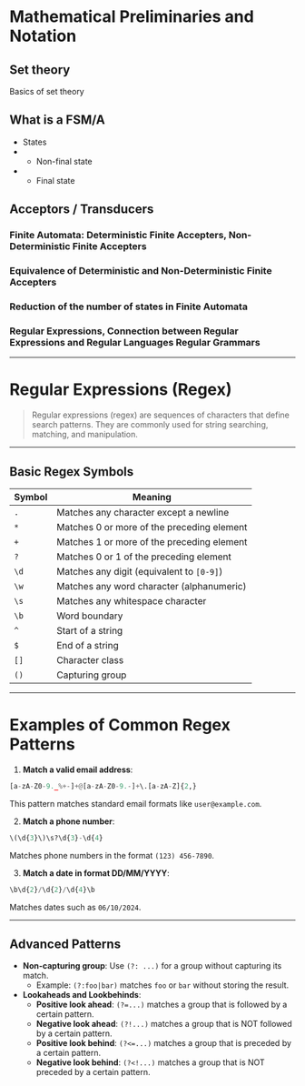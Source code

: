 # Mathematical Preliminaries and Notation

## Set theory

Basics of set theory

## What is a FSM/A

- States
- - Non-final state
- - Final state

## Acceptors / Transducers

### Finite Automata: Deterministic Finite Accepters, Non-Deterministic Finite Accepters

### Equivalence of Deterministic and Non-Deterministic Finite Accepters

### Reduction of the number of states in Finite Automata

### Regular Expressions, Connection between Regular Expressions and Regular Languages Regular Grammars

---

# Regular Expressions (Regex)

> Regular expressions (regex) are sequences of characters that define search patterns. They are commonly used for string searching, matching, and manipulation.

---

## Basic Regex Symbols

| Symbol | Meaning                                    |
| ------ | ------------------------------------------ |
| `.`    | Matches any character except a newline     |
| `*`    | Matches 0 or more of the preceding element |
| `+`    | Matches 1 or more of the preceding element |
| `?`    | Matches 0 or 1 of the preceding element    |
| `\d`   | Matches any digit (equivalent to `[0-9]`)  |
| `\w`   | Matches any word character (alphanumeric)  |
| `\s`   | Matches any whitespace character           |
| `\b`   | Word boundary                              |
| `^`    | Start of a string                          |
| `$`    | End of a string                            |
| `[]`   | Character class                            |
| `()`   | Capturing group                            |

---

# Examples of Common Regex Patterns

1. **Match a valid email address**:

``` python
[a-zA-Z0-9._%+-]+@[a-zA-Z0-9.-]+\.[a-zA-Z]{2,}
```

This pattern matches standard email formats like `user@example.com`.

2. **Match a phone number**:

``` python
\(\d{3}\)\s?\d{3}-\d{4}
```

Matches phone numbers in the format `(123) 456-7890`.

3. **Match a date in format DD/MM/YYYY**:

``` python
\b\d{2}/\d{2}/\d{4}\b
```

   Matches dates such as `06/10/2024`.

---

## Advanced Patterns

- **Non-capturing group**: Use `(?: ...)` for a group without capturing its match.
  - Example: `(?:foo|bar)` matches `foo` or `bar` without storing the result.
- **Lookaheads and Lookbehinds**:
  - **Positive look ahead**: `(?=...)` matches a group that is followed by a certain pattern.
  - **Negative look ahead**: `(?!...)` matches a group that is NOT followed by a certain pattern.
  - **Positive look behind**: `(?<=...)` matches a group that is preceded by a certain pattern.
  - **Negative look behind**: `(?<!...)` matches a group that is NOT preceded by a certain pattern.
